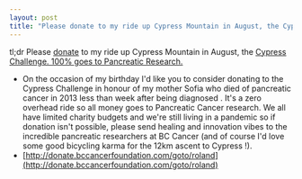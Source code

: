 ```yaml
---
layout: post
title: "Please donate to my ride up Cypress Mountain in August, the Cypress Challenge. 100% goes to Pancreatic Research"
---
```

tl;dr Please [donate](http://donate.bccancerfoundation.com/goto/roland) to my ride up Cypress Mountain in August, the [Cypress Challenge. 100% goes to Pancreatic Research.](http://cypresschallenge.com)

* On the occasion of my birthday I'd like you to consider donating to the Cypress Challenge in honour of my mother Sofia who died of pancreatic cancer in 2013 less than week after being diagnosed . It's a zero overhead ride so all money goes to Pancreatic Cancer research. We all have limited charity budgets and we're still living in a pandemic so if donation isn't possible, please send healing and innovation vibes to the incredible pancreatic researchers at BC Cancer (and of course I'd love some good bicycling karma for the 12km ascent to Cypress
  !).
* [http://donate.bccancerfoundation.com/goto/roland](http://donate.bccancerfoundation.com/goto/roland)

